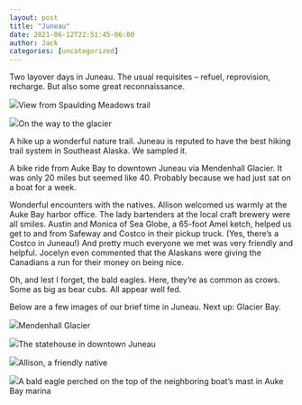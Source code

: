 ```yaml
---
layout: post
title: "Juneau"
date: 2021-06-12T22:51:45-06:00
author: Jack
categories: [uncategorized]
---
```


Two layover days in Juneau. The usual requisites – refuel, reprovision, recharge. But also some great reconnaissance.

[![](http://windleblo.com/wp-content/uploads/2021/06/IMG_9167-1024x768.jpg)](/wp-content/uploads/2021/06/IMG_9167-scaled.jpg)View from Spaulding Meadows trail

[![](http://windleblo.com/wp-content/uploads/2021/06/IMG_9150-768x1024.jpg)](/wp-content/uploads/2021/06/IMG_9150-scaled.jpg)On the way to the glacier

A hike up a wonderful nature trail. Juneau is reputed to have the best hiking trail system in Southeast Alaska. We sampled it.

A bike ride from Auke Bay to downtown Juneau via Mendenhall Glacier. It was only 20 miles but seemed like 40. Probably because we had just sat on a boat for a week.

Wonderful encounters with the natives. Allison welcomed us warmly at the Auke Bay harbor office. The lady bartenders at the local craft brewery were all smiles. Austin and Monica of Sea Globe, a 65-foot Amel ketch, helped us get to and from Safeway and Costco in their pickup truck. (Yes, there’s a Costco in Juneau!) And pretty much everyone we met was very friendly and helpful. Jocelyn even commented that the Alaskans were giving the Canadians a run for their money on being nice.

Oh, and lest I forget, the bald eagles. Here, they’re as common as crows. Some as big as bear cubs. All appear well fed.

Below are a few images of our brief time in Juneau. Next up: Glacier Bay.

[![](http://windleblo.com/wp-content/uploads/2021/06/IMG_9154-1024x768.jpg)](/wp-content/uploads/2021/06/IMG_9154-scaled.jpg)Mendenhall Glacier

[![](http://windleblo.com/wp-content/uploads/2021/06/IMG_9159-768x1024.jpg)](/wp-content/uploads/2021/06/IMG_9159-scaled.jpg)The statehouse in downtown Juneau

[![](http://windleblo.com/wp-content/uploads/2021/06/IMG_9160-768x1024.jpg)](/wp-content/uploads/2021/06/IMG_9160-scaled.jpg)Allison, a friendly native

[![](http://windleblo.com/wp-content/uploads/2021/06/IMG_3469-rotated.jpg)](/wp-content/uploads/2021/06/IMG_3469-rotated.jpg)A bald eagle perched on the top of the neighboring boat’s mast in Auke Bay marina